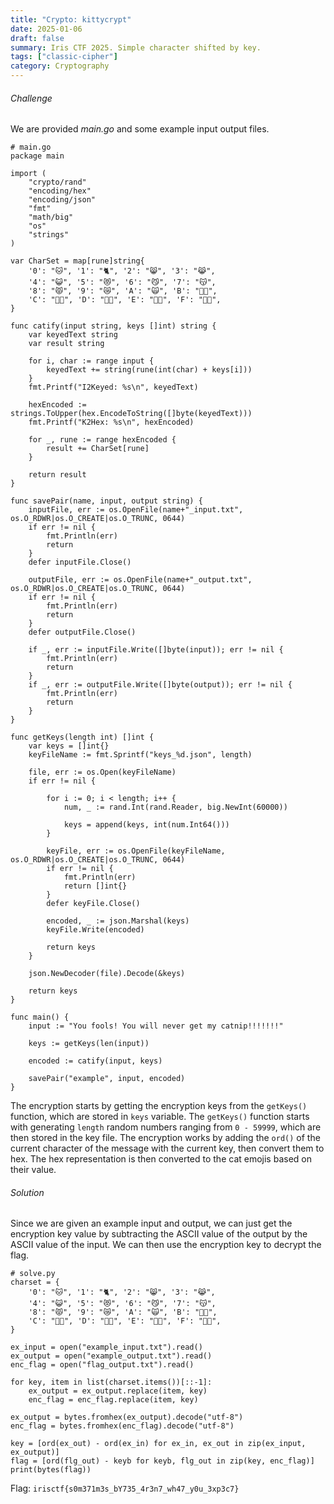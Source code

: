 ```yaml
---
title: "Crypto: kittycrypt"
date: 2025-01-06
draft: false
summary: Iris CTF 2025. Simple character shifted by key.
tags: ["classic-cipher"]
category: Cryptography
---
```

###### Challenge
We are provided *main.go* and some example input output files.

```
# main.go
package main

import (
	"crypto/rand"
	"encoding/hex"
	"encoding/json"
	"fmt"
	"math/big"
	"os"
	"strings"
)

var CharSet = map[rune]string{
	'0': "🐱", '1': "🐈", '2': "😸", '3': "😹",
	'4': "😺", '5': "😻", '6': "😼", '7': "😽",
	'8': "😾", '9': "😿", 'A': "🙀", 'B': "🐱‍👤",
	'C': "🐱‍🏍", 'D': "🐱‍💻", 'E': "🐱‍👓", 'F': "🐱‍🚀",
}

func catify(input string, keys []int) string {
	var keyedText string
	var result string

	for i, char := range input {
		keyedText += string(rune(int(char) + keys[i]))
	}
	fmt.Printf("I2Keyed: %s\n", keyedText)

	hexEncoded := strings.ToUpper(hex.EncodeToString([]byte(keyedText)))
	fmt.Printf("K2Hex: %s\n", hexEncoded)

	for _, rune := range hexEncoded {
		result += CharSet[rune]
	}

	return result
}

func savePair(name, input, output string) {
	inputFile, err := os.OpenFile(name+"_input.txt", os.O_RDWR|os.O_CREATE|os.O_TRUNC, 0644)
	if err != nil {
		fmt.Println(err)
		return
	}
	defer inputFile.Close()

	outputFile, err := os.OpenFile(name+"_output.txt", os.O_RDWR|os.O_CREATE|os.O_TRUNC, 0644)
	if err != nil {
		fmt.Println(err)
		return
	}
	defer outputFile.Close()

	if _, err := inputFile.Write([]byte(input)); err != nil {
		fmt.Println(err)
		return
	}
	if _, err := outputFile.Write([]byte(output)); err != nil {
		fmt.Println(err)
		return
	}
}

func getKeys(length int) []int {
	var keys = []int{}
	keyFileName := fmt.Sprintf("keys_%d.json", length)

	file, err := os.Open(keyFileName)
	if err != nil {

		for i := 0; i < length; i++ {
			num, _ := rand.Int(rand.Reader, big.NewInt(60000))

			keys = append(keys, int(num.Int64()))
		}

		keyFile, err := os.OpenFile(keyFileName, os.O_RDWR|os.O_CREATE|os.O_TRUNC, 0644)
		if err != nil {
			fmt.Println(err)
			return []int{}
		}
		defer keyFile.Close()

		encoded, _ := json.Marshal(keys)
		keyFile.Write(encoded)

		return keys
	}

	json.NewDecoder(file).Decode(&keys)

	return keys
}

func main() {
	input := "You fools! You will never get my catnip!!!!!!!"

	keys := getKeys(len(input))

	encoded := catify(input, keys)

	savePair("example", input, encoded)
}

```

The encryption starts by getting the encryption keys from the `getKeys()` function, which are stored in `keys` variable. The `getKeys()` function starts with generating `length` random numbers ranging from `0 - 59999`, which are then stored in the key file. The encryption works by adding the `ord()` of the current character of the message with the current key, then convert them to hex. The hex representation is then converted to the cat emojis based on their value. 

###### Solution
Since we are given an example input and output, we can just get the encryption key value by subtracting the ASCII value of the output by the ASCII value of the input. We can then use the encryption key to decrypt the flag.

```
# solve.py
charset = {
	'0': "🐱", '1': "🐈", '2': "😸", '3': "😹",
	'4': "😺", '5': "😻", '6': "😼", '7': "😽",
	'8': "😾", '9': "😿", 'A': "🙀", 'B': "🐱‍👤",
	'C': "🐱‍🏍", 'D': "🐱‍💻", 'E': "🐱‍👓", 'F': "🐱‍🚀",
}

ex_input = open("example_input.txt").read()
ex_output = open("example_output.txt").read()
enc_flag = open("flag_output.txt").read()

for key, item in list(charset.items())[::-1]:
	ex_output = ex_output.replace(item, key)
	enc_flag = enc_flag.replace(item, key)

ex_output = bytes.fromhex(ex_output).decode("utf-8")
enc_flag = bytes.fromhex(enc_flag).decode("utf-8")

key = [ord(ex_out) - ord(ex_in) for ex_in, ex_out in zip(ex_input, ex_output)]
flag = [ord(flg_out) - keyb for keyb, flg_out in zip(key, enc_flag)]
print(bytes(flag))
```

Flag: `irisctf{s0m371m3s_bY735_4r3n7_wh47_y0u_3xp3c7}`
